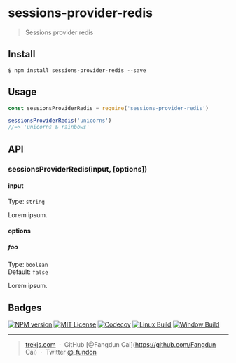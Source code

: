 # sessions-provider-redis

> Sessions provider redis


## Install

```console
$ npm install sessions-provider-redis --save
```


## Usage

```js
const sessionsProviderRedis = require('sessions-provider-redis')

sessionsProviderRedis('unicorns')
//=> 'unicorns & rainbows'
```


## API

### sessionsProviderRedis(input, [options])

#### input

Type: `string`

Lorem ipsum.

#### options

##### foo

Type: `boolean`<br>
Default: `false`

Lorem ipsum.


## Badges


<a href="https://npmjs.org/package/sessions-provider-redis"><img src="https://img.shields.io/npm/v/sessions-provider-redis.svg" alt="NPM version"></a>
<a href="https://www.npmjs.com/package/sessions-provider-redis"><img src="https://img.shields.io/badge/license-MIT-green.svg" alt="MIT License"></a>
<a href="https://codecov.io/gh/trekjs/sessions-provider-redis"><img src="https://codecov.io/gh/trekjs/sessions-provider-redis/branch/master/graph/badge.svg" alt="Codecov" /></a>
<a href="https://travis-ci.org/trekjs/sessions-provider-redis"><img src="https://img.shields.io/travis/trekjs/sessions-provider-redis.svg?label=linux" alt="Linux Build"></a>
<a href="https://ci.appveyor.com/project/trekjs/sessions-provider-redis"><img src="https://img.shields.io/appveyor/ci/trekjs/sessions-provider-redis/master.svg?label=windows" alt="Window Build"/></a>


---

> [trekjs.com](https://trekjs.com) &nbsp;&middot;&nbsp;
> GitHub [@Fangdun Cai](https://github.com/Fangdun Cai) &nbsp;&middot;&nbsp;
> Twitter [@_fundon](https://twitter.com/_fundon)
